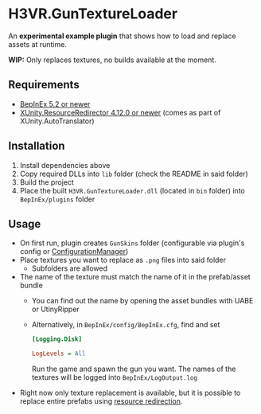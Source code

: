 # H3VR.GunTextureLoader

An **experimental example plugin** that shows how to load and replace assets at runtime.

**WIP:** Only replaces textures, no builds available at the moment.

## Requirements

* [BepInEx 5.2 or newer](https://github.com/BepInEx/BepInEx)
* [XUnity.ResourceRedirector 4.12.0 or newer](https://github.com/bbepis/XUnity.AutoTranslator) (comes as part of XUnity.AutoTranslator)

## Installation

1. Install dependencies above
2. Copy required DLLs into `lib` folder (check the README in said folder)
3. Build the project
4. Place the built `H3VR.GunTextureLoader.dll` (located in `bin` folder) into `BepInEx/plugins` folder


## Usage

* On first run, plugin creates `GunSkins` folder (configurable via plugin's config or [ConfigurationManager](https://github.com/BepInEx/BepInEx.ConfigurationManager))
* Place textures you want to replace as `.png` files into said folder
    - Subfolders are allowed
* The name of the texture must match the name of it in the prefab/asset bundle
    - You can find out the name by opening the asset bundles with UABE or UtinyRipper
	- Alternatively, in `BepInEx/config/BepInEx.cfg`, find and set
	    
	    ```ini
		[Logging.Disk]
		
		LogLevels = All
		```
		
	    Run the game and spawn the gun you want. The names of the textures will be logged into `BepInEx/LogOutput.log`
* Right now only texture replacement is available, but it is possible to replace entire prefabs using [resource redirection](https://github.com/bbepis/XUnity.AutoTranslator#implementing-a-resource-redirector).